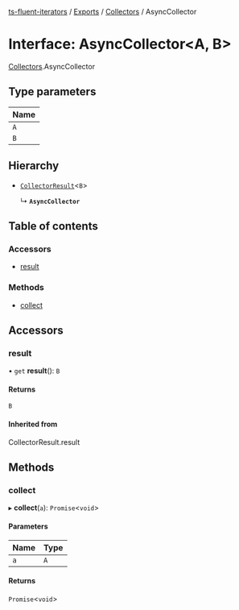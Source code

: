 [ts-fluent-iterators](../README.md) / [Exports](../modules.md) / [Collectors](../modules/Collectors.md) / AsyncCollector

# Interface: AsyncCollector\<A, B\>

[Collectors](../modules/Collectors.md).AsyncCollector

## Type parameters

| Name |
| :------ |
| `A` |
| `B` |

## Hierarchy

- [`CollectorResult`](Collectors.CollectorResult.md)\<`B`\>

  ↳ **`AsyncCollector`**

## Table of contents

### Accessors

- [result](Collectors.AsyncCollector.md#result)

### Methods

- [collect](Collectors.AsyncCollector.md#collect)

## Accessors

### result

• `get` **result**(): `B`

#### Returns

`B`

#### Inherited from

CollectorResult.result

## Methods

### collect

▸ **collect**(`a`): `Promise`\<`void`\>

#### Parameters

| Name | Type |
| :------ | :------ |
| `a` | `A` |

#### Returns

`Promise`\<`void`\>
